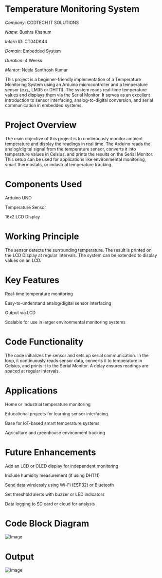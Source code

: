 # Temperature Monitoring System

*Company*: CODTECH IT SOLUTIONS

*Name*: Bushra Khanum

*Intern ID*: CT04DK44

*Domain*: Embedded System

*Duration*: 4 Weeks

*Mentor*: Neela Santhosh Kumar

This project is a beginner-friendly implementation of a Temperature Monitoring System using an Arduino microcontroller and a temperature sensor (e.g., LM35 or DHT11). The system reads real-time temperature values and displays them via the Serial Monitor. It serves as an excellent introduction to sensor interfacing, analog-to-digital conversion, and serial communication in embedded systems.

# Project Overview

The main objective of this project is to continuously monitor ambient temperature and display the readings in real time. The Arduino reads the analog/digital signal from the temperature sensor, converts it into temperature values in Celsius, and prints the results on the Serial Monitor. This setup can be used for applications like environmental monitoring, smart thermostats, or industrial temperature tracking.

# Components Used

Arduino UNO

Temperature Sensor

16x2 LCD Display

# Working Principle
The sensor detects the surrounding temperature. The result is printed on the LCD Display at regular intervals. The system can be extended to display values on an LCD.

# Key Features

Real-time temperature monitoring

Easy-to-understand analog/digital sensor interfacing

Output via LCD

Scalable for use in larger environmental monitoring systems

# Code Functionality

The code initializes the sensor and sets up serial communication. In the loop, it continuously reads sensor data, converts it to temperature in Celsius, and prints it to the Serial Monitor. A delay ensures readings are spaced at regular intervals.

# Applications

Home or industrial temperature monitoring

Educational projects for learning sensor interfacing

Base for IoT-based smart temperature systems

Agriculture and greenhouse environment tracking

# Future Enhancements
Add an LCD or OLED display for independent monitoring

Include humidity measurement (if using DHT11)

Send data wirelessly using Wi-Fi (ESP32) or Bluetooth

Set threshold alerts with buzzer or LED indicators

Data logging to SD card or cloud for analysis 

# Code Block Diagram

![Image](https://github.com/user-attachments/assets/27eb9a33-e27d-4cca-ada5-e4ea01924d9f)


# Output

![Image](https://github.com/user-attachments/assets/9d787699-5d38-4b9b-ae68-3f17a8cbb42c)


